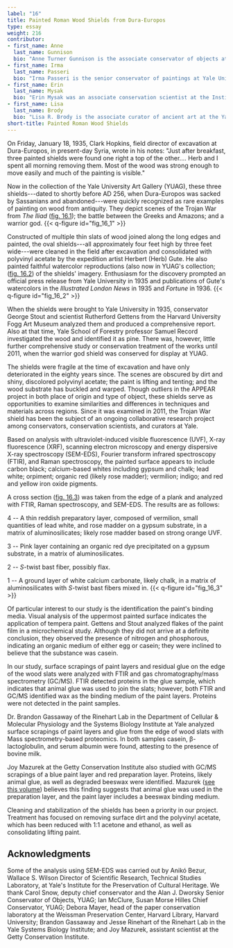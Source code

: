 ```yaml
---
label: "16"
title: Painted Roman Wood Shields from Dura-Europos
type: essay
weight: 216
contributor:
- first_name: Anne
  last_name: Gunnison
  bio: "Anne Turner Gunnison is the associate conservator of objects at the Yale University Art Gallery. She received a BA in art history from Stanford University and an MA in principles of conservation and MS in conservation for archaeology and museums from the Institute of Archaeology, University College London. Prior to joining the staff at Yale, Gunnison worked as a postgraduate fellow at the Smithsonian's National Museum of the American Indian."
- first_name: Irma
  last_name: Passeri
  bio: "Irma Passeri is the senior conservator of paintings at Yale University Art Gallery. She trained at the conservation school of the Opificio delle Pietre Dure, in Florence, Italy, where she received her degree in the conservation of easel paintings. She has published articles on materials and techniques of Italian paintings and on Italian approaches to the restoration treatment of loss compensation."
- first_name: Erin
  last_name: Mysak
  bio: "Erin Mysak was an associate conservation scientist at the Institute for the Preservation of Cultural Heritage at Yale University and is now an independent conservation scientist. She earned her PhD in analytical chemistry from the University of North Carolina at Chapel Hill and was the 2009--2012 Andrew W. Mellon Postdoctoral Fellow in Conservation Science at the Straus Center for Conservation and Technical Studies, Harvard University."
- first_name: Lisa
  last_name: Brody
  bio: "Lisa R. Brody is the associate curator of ancient art at the Yale University Art Gallery. She received her BA from Yale and her PhD from the Institute of Fine Arts, New York University. In 2011 she cocurated *Dura-Europos: Crossroads of Antiquity*, on view at the McMullen Museum at Boston College and the Institute for the Study of the Ancient World at New York University; she also coedited the accompanying catalogue."
short-title: Painted Roman Wood Shields
---
```


On Friday, January 18, 1935, Clark Hopkins, field director of excavation at Dura-Europos, in present-day Syria, wrote in his notes: "Just after breakfast, three painted shields were found one right a top of the other.... Herb and I spent all morning removing them. Most of the wood was strong enough to move easily and much of the painting is visible."

Now in the collection of the Yale University Art Gallery (YUAG), these three shields---dated to shortly before AD 256, when Dura-Europos was sacked by Sassanians and abandoned---were quickly recognized as rare examples of painting on wood from antiquity. They depict scenes of the Trojan War from *The Iliad* ([fig. 16.1](#fig_16_1)); the battle between the Greeks and Amazons; and a warrior god.
{{< q-figure id="fig_16_1" >}}

Constructed of multiple thin slats of wood joined along the long edges and painted, the oval shields---all approximately four feet high by three feet wide---were cleaned in the field after excavation and consolidated with polyvinyl acetate by the expedition artist Herbert (Herb) Gute. He also painted faithful watercolor reproductions (also now in YUAG's collection; ([fig. 16.2](#fig_16_2)) of the shields' imagery. Enthusiasm for the discovery prompted an official press release from Yale University in 1935 and publications of Gute's watercolors in the *Illustrated London News* in 1935 and *Fortune* in 1936.
{{< q-figure id="fig_16_2" >}}

When the shields were brought to Yale University in 1935, conservator George Stout and scientist Rutherford Gettens from the Harvard University Fogg Art Museum analyzed them and produced a comprehensive report. Also at that time, Yale School of Forestry professor Samuel Record investigated the wood and identified it as pine. There was, however, little further comprehensive study or conservation treatment of the works until 2011, when the warrior god shield was conserved for display at YUAG.

The shields were fragile at the time of excavation and have only deteriorated in the eighty years since. The scenes are obscured by dirt and shiny, discolored polyvinyl acetate; the paint is lifting and tenting; and the wood substrate has buckled and warped. Though outliers in the APPEAR project in both place of origin and type of object, these shields serve as opportunities to examine similarities and differences in techniques and materials across regions. Since it was examined in 2011, the Trojan War shield has been the subject of an ongoing collaborative research project among conservators, conservation scientists, and curators at Yale.

Based on analysis with ultraviolet-induced visible fluorescence (UVF), X-ray fluorescence (XRF), scanning electron microscopy and energy dispersive X-ray spectroscopy (SEM-EDS), Fourier transform infrared spectroscopy (FTIR), and Raman spectroscopy, the painted surface appears to include carbon black; calcium-based whites including gypsum and chalk; lead white; orpiment; organic red (likely rose madder); vermilion; indigo; and red and yellow iron oxide pigments.

A cross section ([fig. 16.3](#fig_16_3)) was taken from the edge of a plank and analyzed with FTIR, Raman spectroscopy, and SEM-EDS. The results are as follows:

4 -- A thin reddish preparatory layer, composed of vermilion, small quantities of lead white, and rose madder on a gypsum substrate, in a matrix of aluminosilicates; likely rose madder based on strong orange UVF.

3 -- Pink layer containing an organic red dye precipitated on a gypsum substrate, in a matrix of aluminosilicates.

2 -- *S*-twist bast fiber, possibly flax.

1 -- A ground layer of white calcium carbonate, likely chalk, in a matrix of aluminosilicates with *S*-twist bast fibers mixed in.
{{< q-figure id="fig_16_3" >}}

Of particular interest to our study is the identification the paint's binding media. Visual analysis of the uppermost painted surface indicates the application of tempera paint. Gettens and Stout analyzed flakes of the paint film in a microchemical study. Although they did not arrive at a definite conclusion, they observed the presence of nitrogen and phosphorous, indicating an organic medium of either egg or casein; they were inclined to believe that the substance was casein.

In our study, surface scrapings of paint layers and residual glue on the edge of the wood slats were analyzed with FTIR and gas chromatography/mass spectrometry (GC/MS). FTIR detected proteins in the glue sample, which indicates that animal glue was used to join the slats; however, both FTIR and GC/MS identified wax as the binding medium of the paint layers. Proteins were not detected in the paint samples.

Dr. Brandon Gassaway of the Rinehart Lab in the Department of Cellular & Molecular Physiology and the Systems Biology Institute at Yale analyzed surface scrapings of paint layers and glue from the edge of wood slats with Mass spectrometry-based proteomics. In both samples casein, β-lactoglobulin, and serum albumin were found, attesting to the presence of bovine milk.

Joy Mazurek at the Getty Conservation Institute also studied with GC/MS scrapings of a blue paint layer and red preparation layer. Proteins, likely animal glue, as well as degraded beeswax were identified. Mazurek ([see this volume](/part-two/17/)) believes this finding suggests that animal glue was used in the preparation layer, and the paint layer includes a beeswax binding medium.

Cleaning and stabilization of the shields has been a priority in our project. Treatment has focused on removing surface dirt and the polyvinyl acetate, which has been reduced with 1:1 acetone and ethanol, as well as consolidating lifting paint.

## Acknowledgments

Some of the analysis using SEM-EDS was carried out by Anikó Bezur, Wallace S. Wilson Director of Scientific Research, Technical Studies Laboratory, at Yale's Institute for the Preservation of Cultural Heritage. We thank Carol Snow, deputy chief conservator and the Alan J. Dworsky Senior Conservator of Objects, YUAG; Ian McClure, Susan Morse Hilles Chief Conservator, YUAG; Debora Mayer, head of the paper conservation laboratory at the Weissman Preservation Center, Harvard Library, Harvard University; Brandon Gassaway and Jesse Rinehart of the Rinehart Lab in the Yale Systems Biology Institute; and Joy Mazurek, assistant scientist at the Getty Conservation Institute.
